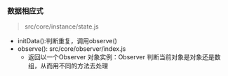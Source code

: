 ### 数据相应式

> src/core/instance/state.js

* initData():判断重复，调用observe()
* observe(): src/core/observer/index.js
  * 返回以一个Observer 对象实例：Observer 判断当前对象是对象还是数组，从而用不同的方法去处理

